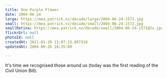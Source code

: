 ```yaml
---
title: One Purple Flower
date: 2004-06-24
large: https://mea.patrick.nz/decade/large/2004-06-24-1572.jpg
small: https://mea.patrick.nz/decade/small/2004-06-24-1572.jpg
smallRetina: https://mea.patrick.nz/decade/small/2004-06-24-1572@2x.jpg
flickrUrl: null
photoId: null
createdAt: 2011-01-30 11:07:15.897318
updatedAt: 2004-06-26 16:35:00

---
```

It's time we recognised those around us (today was the first reading of the Civil Union Bill).
